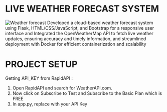 # LIVE WEATHER FORECAST SYSTEM
![Weather forecast](https://github.com/SanthoshiniRamamoorthy/LIVE-WEATHER-FORECAST-SYSTEM/assets/135802112/9d072cbd-1c26-4fb3-ac5c-59246d84126d)
Developed a cloud-based weather forecast system using Flask, HTML/CSS/JavaScript, and Bootstrap for a responsive user interface
and Integrated the OpenWeatherMap API to fetch live weather updates, ensuring accuracy and timely information, 
and streamlined deployment with Docker for efficient containerization and scalability

# PROJECT SETUP
Getting API_KEY from RapidAPI :
1. Open RapidAPI and search for WeatherAPI.com.
2. Now click on Subscribe to Test and Subscribe to the Basic Plan which is FREE
3. In app.py, replace with your API Key
